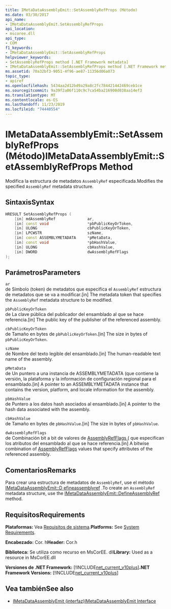 ```yaml
---
title: IMetaDataAssemblyEmit::SetAssemblyRefProps (Método)
ms.date: 03/30/2017
api_name:
- IMetaDataAssemblyEmit.SetAssemblyRefProps
api_location:
- mscoree.dll
api_type:
- COM
f1_keywords:
- IMetaDataAssemblyEmit::SetAssemblyRefProps
helpviewer_keywords:
- SetAssemblyRefProps method [.NET Framework metadata]
- IMetaDataAssemblyEmit::SetAssemblyRefProps method [.NET Framework metadata]
ms.assetid: 70a32bf3-9051-4f96-ae87-11356d06a073
topic_type:
- apiref
ms.openlocfilehash: 5434aa2d12bd9a29a8c2fc784421442469ceb1ce
ms.sourcegitcommit: 9a39f2a06f110c9c7ca54ba216900d038aa14ef3
ms.translationtype: MT
ms.contentlocale: es-ES
ms.lasthandoff: 11/23/2019
ms.locfileid: "74440554"
---
```

# <a name="imetadataassemblyemitsetassemblyrefprops-method"></a><span data-ttu-id="4b341-102">IMetaDataAssemblyEmit::SetAssemblyRefProps (Método)</span><span class="sxs-lookup"><span data-stu-id="4b341-102">IMetaDataAssemblyEmit::SetAssemblyRefProps Method</span></span>
<span data-ttu-id="4b341-103">Modifica la estructura de metadatos `AssemblyRef` especificada.</span><span class="sxs-lookup"><span data-stu-id="4b341-103">Modifies the specified `AssemblyRef` metadata structure.</span></span>  
  
## <a name="syntax"></a><span data-ttu-id="4b341-104">Sintaxis</span><span class="sxs-lookup"><span data-stu-id="4b341-104">Syntax</span></span>  
  
```cpp  
HRESULT SetAssemblyRefProps (  
    [in] mdAssemblyRef              ar,  
    [in] const void                 *pbPublicKeyOrToken,  
    [in] ULONG                      cbPublicKeyOrToken,  
    [in] LPCWSTR                    szName,   
    [in] const ASSEMBLYMETADATA     *pMetaData,   
    [in] const void                 *pbHashValue,  
    [in] ULONG                      cbHashValue,  
    [in] DWORD                      dwAssemblyRefFlags  
);  
```  
  
## <a name="parameters"></a><span data-ttu-id="4b341-105">Parámetros</span><span class="sxs-lookup"><span data-stu-id="4b341-105">Parameters</span></span>  
 `ar`  
 <span data-ttu-id="4b341-106">de Símbolo (token) de metadatos que especifica el `AssemblyRef` estructura de metadatos que se va a modificar.</span><span class="sxs-lookup"><span data-stu-id="4b341-106">[in] The metadata token that specifies the `AssemblyRef` metadata structure to be modified.</span></span>  
  
 `pbPublicKeyOrToken`  
 <span data-ttu-id="4b341-107">de La clave pública del publicador del ensamblado al que se hace referencia.</span><span class="sxs-lookup"><span data-stu-id="4b341-107">[in] The public key of the publisher of the referenced assembly.</span></span>  
  
 `cbPublicKeyOrToken`  
 <span data-ttu-id="4b341-108">de Tamaño en bytes de `pbPublicKeyOrToken`.</span><span class="sxs-lookup"><span data-stu-id="4b341-108">[in] The size in bytes of `pbPublicKeyOrToken`.</span></span>  
  
 `szName`  
 <span data-ttu-id="4b341-109">de Nombre del texto legible del ensamblado.</span><span class="sxs-lookup"><span data-stu-id="4b341-109">[in] The human-readable text name of the assembly.</span></span>  
  
 `pMetaData`  
 <span data-ttu-id="4b341-110">de Un puntero a una instancia de ASSEMBLYMETADATA (que contiene la versión, la plataforma y la información de configuración regional para el ensamblado.</span><span class="sxs-lookup"><span data-stu-id="4b341-110">[in] A pointer to an ASSEMBLYMETADATA instance that contains the version, platform, and locale information for the assembly.</span></span>  
  
 `pbHashValue`  
 <span data-ttu-id="4b341-111">de Puntero a los datos hash asociados al ensamblado.</span><span class="sxs-lookup"><span data-stu-id="4b341-111">[in] A pointer to the hash data associated with the assembly.</span></span>  
  
 `cbHashValue`  
 <span data-ttu-id="4b341-112">de Tamaño en bytes de `pbHashValue`.</span><span class="sxs-lookup"><span data-stu-id="4b341-112">[in] The size in bytes of `pbHashValue`.</span></span>  
  
 `dwAssemblyRefFlags`  
 <span data-ttu-id="4b341-113">de Combinación bit a bit de valores de [AssemblyRefFlags (](../../../../docs/framework/unmanaged-api/metadata/assemblyrefflags-enumeration.md) que especifican los atributos del ensamblado al que se hace referencia.</span><span class="sxs-lookup"><span data-stu-id="4b341-113">[in] A bitwise combination of [AssemblyRefFlags](../../../../docs/framework/unmanaged-api/metadata/assemblyrefflags-enumeration.md) values that specify attributes of the referenced assembly.</span></span>  
  
## <a name="remarks"></a><span data-ttu-id="4b341-114">Comentarios</span><span class="sxs-lookup"><span data-stu-id="4b341-114">Remarks</span></span>  
 <span data-ttu-id="4b341-115">Para crear una estructura de metadatos de `AssemblyRef`, use el método [IMetaDataAssemblyEmit::D efineassemblyref](../../../../docs/framework/unmanaged-api/metadata/imetadataassemblyemit-defineassemblyref-method.md) .</span><span class="sxs-lookup"><span data-stu-id="4b341-115">To create an `AssemblyRef` metadata structure, use the [IMetaDataAssemblyEmit::DefineAssemblyRef](../../../../docs/framework/unmanaged-api/metadata/imetadataassemblyemit-defineassemblyref-method.md) method.</span></span>  
  
## <a name="requirements"></a><span data-ttu-id="4b341-116">Requisitos</span><span class="sxs-lookup"><span data-stu-id="4b341-116">Requirements</span></span>  
 <span data-ttu-id="4b341-117">**Plataformas:** Vea [Requisitos de sistema](../../../../docs/framework/get-started/system-requirements.md).</span><span class="sxs-lookup"><span data-stu-id="4b341-117">**Platforms:** See [System Requirements](../../../../docs/framework/get-started/system-requirements.md).</span></span>  
  
 <span data-ttu-id="4b341-118">**Encabezado:** Cor. h</span><span class="sxs-lookup"><span data-stu-id="4b341-118">**Header:** Cor.h</span></span>  
  
 <span data-ttu-id="4b341-119">**Biblioteca:** Se utiliza como recurso en MsCorEE. dll</span><span class="sxs-lookup"><span data-stu-id="4b341-119">**Library:** Used as a resource in MsCorEE.dll</span></span>  
  
 <span data-ttu-id="4b341-120">**Versiones de .NET Framework:** [!INCLUDE[net_current_v10plus](../../../../includes/net-current-v10plus-md.md)]</span><span class="sxs-lookup"><span data-stu-id="4b341-120">**.NET Framework Versions:** [!INCLUDE[net_current_v10plus](../../../../includes/net-current-v10plus-md.md)]</span></span>  
  
## <a name="see-also"></a><span data-ttu-id="4b341-121">Vea también</span><span class="sxs-lookup"><span data-stu-id="4b341-121">See also</span></span>

- [<span data-ttu-id="4b341-122">IMetaDataAssemblyEmit (interfaz)</span><span class="sxs-lookup"><span data-stu-id="4b341-122">IMetaDataAssemblyEmit Interface</span></span>](../../../../docs/framework/unmanaged-api/metadata/imetadataassemblyemit-interface.md)
